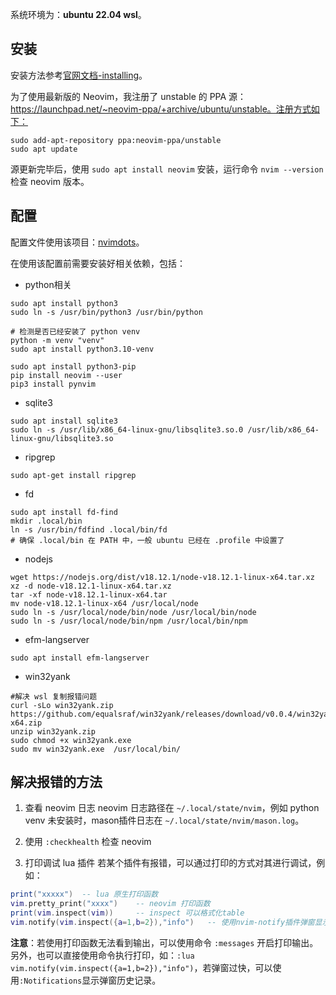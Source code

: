 系统环境为：**ubuntu 22.04 wsl**。

## 安装
安装方法参考[官网文档-installing](https://github.com/neovim/neovim/wiki/Installing-Neovim#Ubuntu)。

为了使用最新版的 Neovim，我注册了 unstable 的 PPA 源：https://launchpad.net/~neovim-ppa/+archive/ubuntu/unstable。注册方式如下：
```
sudo add-apt-repository ppa:neovim-ppa/unstable
sudo apt update
```

源更新完毕后，使用 `sudo apt install neovim` 安装，运行命令 `nvim --version` 检查 neovim 版本。

## 配置
配置文件使用该项目：[nvimdots](https://github.com/ayamir/nvimdots)。

在使用该配置前需要安装好相关依赖，包括：
- python相关
```
sudo apt install python3
sudo ln -s /usr/bin/python3 /usr/bin/python

# 检测是否已经安装了 python venv
python -m venv "venv"
sudo apt install python3.10-venv

sudo apt install python3-pip
pip install neovim --user
pip3 install pynvim
```

- sqlite3
```
sudo apt install sqlite3
sudo ln -s /usr/lib/x86_64-linux-gnu/libsqlite3.so.0 /usr/lib/x86_64-linux-gnu/libsqlite3.so
```

- ripgrep
```
sudo apt-get install ripgrep
```

- fd
```
sudo apt install fd-find
mkdir .local/bin
ln -s /usr/bin/fdfind .local/bin/fd
# 确保 .local/bin 在 PATH 中，一般 ubuntu 已经在 .profile 中设置了
```

- nodejs
```
wget https://nodejs.org/dist/v18.12.1/node-v18.12.1-linux-x64.tar.xz
xz -d node-v18.12.1-linux-x64.tar.xz
tar -xf node-v18.12.1-linux-x64.tar
mv node-v18.12.1-linux-x64 /usr/local/node
sudo ln -s /usr/local/node/bin/node /usr/local/bin/node
sudo ln -s /usr/local/node/bin/npm /usr/local/bin/npm
```

- efm-langserver
```
sudo apt install efm-langserver
```

- win32yank
```
#解决 wsl 复制报错问题
curl -sLo win32yank.zip https://github.com/equalsraf/win32yank/releases/download/v0.0.4/win32yank-x64.zip
unzip win32yank.zip
sudo chmod +x win32yank.exe
sudo mv win32yank.exe  /usr/local/bin/
```

## 解决报错的方法
1. 查看 neovim 日志
neovim 日志路径在 `~/.local/state/nvim`，例如 python venv 未安装时，mason插件日志在 `~/.local/state/nvim/mason.log`。

2. 使用 `:checkhealth` 检查 neovim

3. 打印调试 lua 插件
若某个插件有报错，可以通过打印的方式对其进行调试，例如：
```lua
print("xxxxx")  -- lua 原生打印函数
vim.pretty_print("xxxx")    -- neovim 打印函数
print(vim.inspect(vim))     -- inspect 可以格式化table
vim.notify(vim.inspect({a=1,b=2}),"info")   -- 使用nvim-notify插件弹窗显示信息
```
**注意**：若使用打印函数无法看到输出，可以使用命令 `:messages` 开启打印输出。
另外，也可以直接使用命令执行打印，如：`:lua vim.notify(vim.inspect({a=1,b=2}),"info")`，若弹窗过快，可以使用`:Notifications`显示弹窗历史记录。
